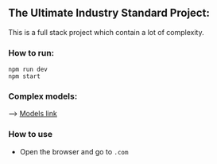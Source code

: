 ## The Ultimate Industry Standard Project:

This is a full stack project which contain a lot of complexity.

### How to run:

```
npm run dev
npm start
```

### Complex models:
--> [Models link](https://app.eraser.io/workspace/aZRkIlfDZveVcnITNnr5?origin=share)

### How to use

- Open the browser and go to `.com`
